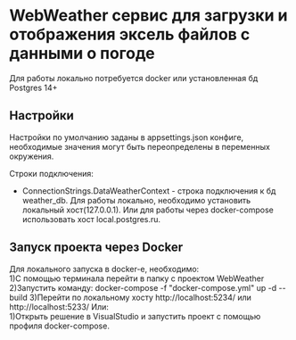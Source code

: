 WebWeather сервис для загрузки и отображения эксель файлов с данными о погоде
==============================
Для работы локально потребуется docker или установленная бд Postgres 14+

Настройки
---------

Настройки по умолчанию заданы в appsettings.json конфиге, необходимые значения могут быть переопределены в переменных окружения.

Строки подключения:
* ConnectionStrings.DataWeatherContext - строка подключения к бд weather_db.  Для работы локально, необходимо установить локальный хост(127.0.0.1). Или для работы через docker-compose использовать хост local.postgres.ru.

Запуск проекта через Docker
---------------------------
Для локального запуска в docker-е, необходимо:  
1)С помощью терминала перейти в папку с проектом WebWeather  
2)Запустить команду: docker-compose -f "docker-compose.yml" up -d --build 
3)Перейти по локальному хосту http://localhost:5234/ или http://localhost:5233/
Или:   
1)Открыть решение в VisualStudio и запустить проект с помощью профиля docker-compose.
